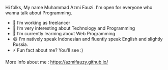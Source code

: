 Hi folks, My name Muhammad Azmi Fauzi. I'm open for everyone who wanna talk about Programming.

- 🔭 I’m working as freelancer
- 🌱 I’m very interesting about Technology and Programming
- 👯 I’m currently learning about Web Programming
- 😄 I'm natively speak Indonesian and fluently speak English and slightly Russia.
- ⚡ Fun fact about me? You'll see :)

More Info about me : https://azmifauzy.github.io/
